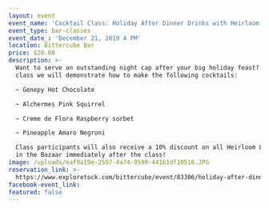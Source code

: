 ```yaml
---
layout: event
event_name: 'Cocktail Class: Holiday After Dinner Drinks with Heirloom Liqueurs'
event_type: bar-classes
event_date_: 'December 21, 2019 4 PM'
location: Bittercube Bar
price: $20.00
description: >-
  Want to serve an outstanding night cap after your big holiday feast? In this
  class we will demonstrate how to make the following cocktails:

  ~ Genepy Hot Chocolate

  ~ Alchermes Pink Squirrel

  ~ Creme de Flora Raspberry sorbet

  ~ Pineapple Amaro Negroni

  Class participants will also receive a 10% discount on all Heirloom Liqueurs
  in the Bazaar immediately after the class!
image: /uploads/eaf9a19e-2557-4a74-9599-441b1df10516.JPG
reservation_link: >-
  https://www.exploretock.com/bittercube/event/83306/holiday-after-dinner-drinks-cocktail-class
facebook-event_link:
featured: false
---
```


